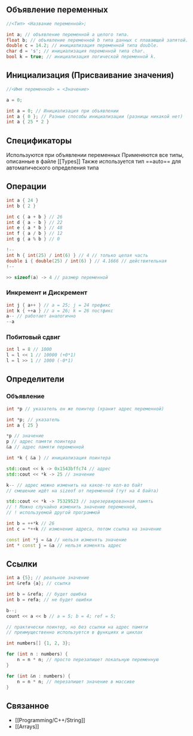 ## Объявление переменных
```cpp
//<Тип> <Название переменной>;

int a; // объявление переменной a целого типа.
float b; // объявление переменной b типа данных с плавающей запятой.
double c = 14.2; // инициализация переменной типа double.
char d = 's'; // инициализация переменной типа char.
bool k = true; // инициализация логической переменной k.
```
## Инициализация (Присваивание значения)
```cpp
//<Имя переменной> = <Значение>

a = 0;

int a = 0; // Инициализация при объявлении
int a { 0 }; // Разные способы инициализации (разницы никакой нет)
int a { 25 * 2 }
```
## Спецификаторы
Используются при объявлении переменных
Применяются все типы, описанные в файле [[Types]]
Также используется тип ==auto== для автоматического определения типа
## Операции
```cpp
int a { 24 }
int b { 2 }

int c { a + b } // 26
int d { a - b } // 22
int e { a * b } // 48
int f { a / b } // 12
int g { a % b } // 0

!-- 
int h { int(25) / int(6) } // 4 // только целая часть
double i { double(25) / int(6) } // 4.1666 // действительная
!--

>> sizeof(a) -> 4 // размер переменной
```
### Инкремент и Дискремент
```cpp
int j { a++ } // a = 25; j = 24 префикс
int k { ++a } // a = 26; k = 26 постфикс
a-- // работает аналогично
--a
```
### Побитовый сдвиг
```cpp
int l = 8 // 1000 
l = l << 1 // 10000 (+0*1)
l = l >> 1 // 1000 (-0*1)
```
## Определители
### Объявление
```cpp
int *p // указатель он же поинтер (хранит адрес переменной)
```

```cpp
int *p; // указатель
int a { 25 }

*p // значение
p // адрес памяти поинтера
&a // адрес памяти переменной

int *k { &a } // инициализация поинтера

std::cout << k -> 0x1543bffc74 // адрес
std::cout << *k -> 25 // значение

k-- // адрес можно изменить на какое-то кол-во байт
// смешение идёт на sizeof от переменной (тут на 4 байта)

std::cout << *k -> 75329523 // зарезервированная память
// ! Можно случайно изменить значение переменной,
// ! используемой другой программой 

int b = ++*k // 26
int c = *++k // изменение адреса, потом ссылка на значение

const int *j = &a // нельзя изменять значение
int * const j = &a // нельзя изменять адрес
```
## Ссылки
```cpp
int a {5}; // реальное значение
int &refa {a}; // ссылка

int b = &refa; // будет ошибка
int b = refa; // не будет ошибки

b--;
count << a << b // a = 5; b = 4; ref = 5;

// практически поинтер, но без ссылки на адрес памяти
// преимущественно используется в функциях и циклах

int numbers[] {1, 2, 3};

for (int n : numbers) {
	n = n * n; // просто перезапишет локальную переменную
}

for (int &n : numbers) {
	n = n * n; // перезапишет значение в массиве
}
```
## Связанное
- [[Programming/C++/String]]
- [[Arrays]]